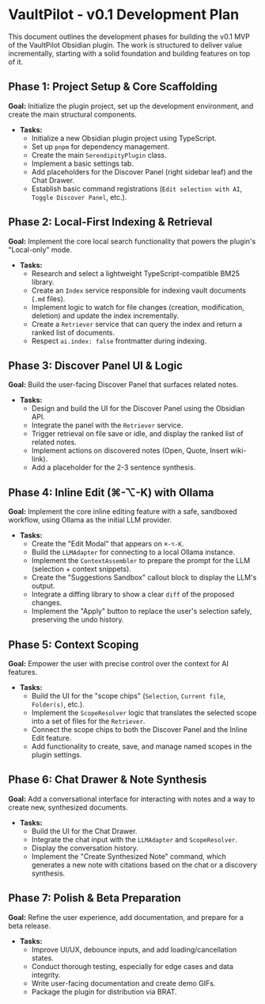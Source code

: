 # VaultPilot - v0.1 Development Plan

This document outlines the development phases for building the v0.1 MVP of the VaultPilot Obsidian plugin. The work is structured to deliver value incrementally, starting with a solid foundation and building features on top of it.

## Phase 1: Project Setup & Core Scaffolding

**Goal:** Initialize the plugin project, set up the development environment, and create the main structural components.

*   **Tasks:**
    *   Initialize a new Obsidian plugin project using TypeScript.
    *   Set up `pnpm` for dependency management.
    *   Create the main `SerendipityPlugin` class.
    *   Implement a basic settings tab.
    *   Add placeholders for the Discover Panel (right sidebar leaf) and the Chat Drawer.
    *   Establish basic command registrations (`Edit selection with AI`, `Toggle Discover Panel`, etc.).

## Phase 2: Local-First Indexing & Retrieval

**Goal:** Implement the core local search functionality that powers the plugin's "Local-only" mode.

*   **Tasks:**
    *   Research and select a lightweight TypeScript-compatible BM25 library.
    *   Create an `Index` service responsible for indexing vault documents (`.md` files).
    *   Implement logic to watch for file changes (creation, modification, deletion) and update the index incrementally.
    *   Create a `Retriever` service that can query the index and return a ranked list of documents.
    *   Respect `ai.index: false` frontmatter during indexing.

## Phase 3: Discover Panel UI & Logic

**Goal:** Build the user-facing Discover Panel that surfaces related notes.

*   **Tasks:**
    *   Design and build the UI for the Discover Panel using the Obsidian API.
    *   Integrate the panel with the `Retriever` service.
    *   Trigger retrieval on file save or idle, and display the ranked list of related notes.
    *   Implement actions on discovered notes (Open, Quote, Insert wiki-link).
    *   Add a placeholder for the 2-3 sentence synthesis.

## Phase 4: Inline Edit (⌘-⌥-K) with Ollama

**Goal:** Implement the core inline editing feature with a safe, sandboxed workflow, using Ollama as the initial LLM provider.

*   **Tasks:**
    *   Create the "Edit Modal" that appears on `⌘-⌥-K`.
    *   Build the `LLMAdapter` for connecting to a local Ollama instance.
    *   Implement the `ContextAssembler` to prepare the prompt for the LLM (selection + context snippets).
    *   Create the "Suggestions Sandbox" callout block to display the LLM's output.
    *   Integrate a diffing library to show a clear `diff` of the proposed changes.
    *   Implement the "Apply" button to replace the user's selection safely, preserving the undo history.

## Phase 5: Context Scoping

**Goal:** Empower the user with precise control over the context for AI features.

*   **Tasks:**
    *   Build the UI for the "scope chips" (`Selection`, `Current file`, `Folder(s)`, etc.).
    *   Implement the `ScopeResolver` logic that translates the selected scope into a set of files for the `Retriever`.
    *   Connect the scope chips to both the Discover Panel and the Inline Edit feature.
    *   Add functionality to create, save, and manage named scopes in the plugin settings.

## Phase 6: Chat Drawer & Note Synthesis

**Goal:** Add a conversational interface for interacting with notes and a way to create new, synthesized documents.

*   **Tasks:**
    *   Build the UI for the Chat Drawer.
    *   Integrate the chat input with the `LLMAdapter` and `ScopeResolver`.
    *   Display the conversation history.
    *   Implement the "Create Synthesized Note" command, which generates a new note with citations based on the chat or a discovery synthesis.

## Phase 7: Polish & Beta Preparation

**Goal:** Refine the user experience, add documentation, and prepare for a beta release.

*   **Tasks:**
    *   Improve UI/UX, debounce inputs, and add loading/cancellation states.
    *   Conduct thorough testing, especially for edge cases and data integrity.
    *   Write user-facing documentation and create demo GIFs.
    *   Package the plugin for distribution via BRAT.
